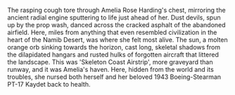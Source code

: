 The rasping cough tore through Amelia Rose Harding's chest, mirroring the ancient radial engine sputtering to life just ahead of her. Dust devils, spun up by the prop wash, danced across the cracked asphalt of the abandoned airfield. Here, miles from anything that even resembled civilization in the heart of the Namib Desert, was where she felt most alive. The sun, a molten orange orb sinking towards the horizon, cast long, skeletal shadows from the dilapidated hangars and rusted hulks of forgotten aircraft that littered the landscape. This was 'Skeleton Coast Airstrip', more graveyard than runway, and it was Amelia's haven. Here, hidden from the world and its troubles, she nursed both herself and her beloved 1943 Boeing-Stearman PT-17 Kaydet back to health.

